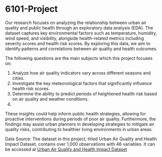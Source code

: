 # 6101-Project
Our research focuses on analyzing the relationship between urban air quality and public health through an exploratory data analysis (EDA). The dataset captures key environmental factors such as temperature, humidity, wind speed, and visibility, alongside health-related metrics including severity scores and health risk scores. By exploring this data, we aim to identify patterns and correlations between air quality and health outcomes.

The following questions are the main subjects which this project focuses on:
   1)	Analyze how air quality indicators vary across different seasons and cities.
   2)	Investigate the key meteorological factors that significantly influence health risk scores.
   3)	Determine the ability to predict periods of heightened health risk based on air quality and weather conditions.
   4)	
These insights could help inform public health strategies, allowing for proactive interventions during periods of poor air quality. Furthermore, the findings may assist urban planners in developing strategies to mitigate air quality risks, contributing to healthier living environments in urban areas.

Data Source: The dataset in this project, titled Urban Air Quality and Health Impact Dataset, contains over 1,000 observations with 46 variables. It can be accessed at [Urban Air Quality and Health Impact Dataset](https://www.kaggle.com/datasets/abdullah0a/urban-air-quality-and-health-impact-dataset)

